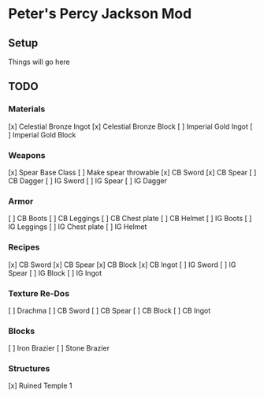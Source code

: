# Peter's Percy Jackson Mod

## Setup

Things will go here

## TODO

### Materials
[x] Celestial Bronze Ingot
[x] Celestial Bronze Block
[ ] Imperial Gold Ingot
[ ] Imperial Gold Block

### Weapons
[x] Spear Base Class
[ ] Make spear throwable
[x] CB Sword
[x] CB Spear
[ ] CB Dagger
[ ] IG Sword
[ ] IG Spear
[ ] IG Dagger

### Armor
[ ] CB Boots
[ ] CB Leggings
[ ] CB Chest plate
[ ] CB Helmet
[ ] IG Boots
[ ] IG Leggings
[ ] IG Chest plate
[ ] IG Helmet

### Recipes
[x] CB Sword
[x] CB Spear
[x] CB Block
[x] CB Ingot
[ ] IG Sword
[ ] IG Spear
[ ] IG Block
[ ] IG Ingot

### Texture Re-Dos
[ ] Drachma
[ ] CB Sword
[ ] CB Spear
[ ] CB Block
[ ] CB Ingot

### Blocks
[ ] Iron Brazier
[ ] Stone Brazier

### Structures
[x] Ruined Temple 1